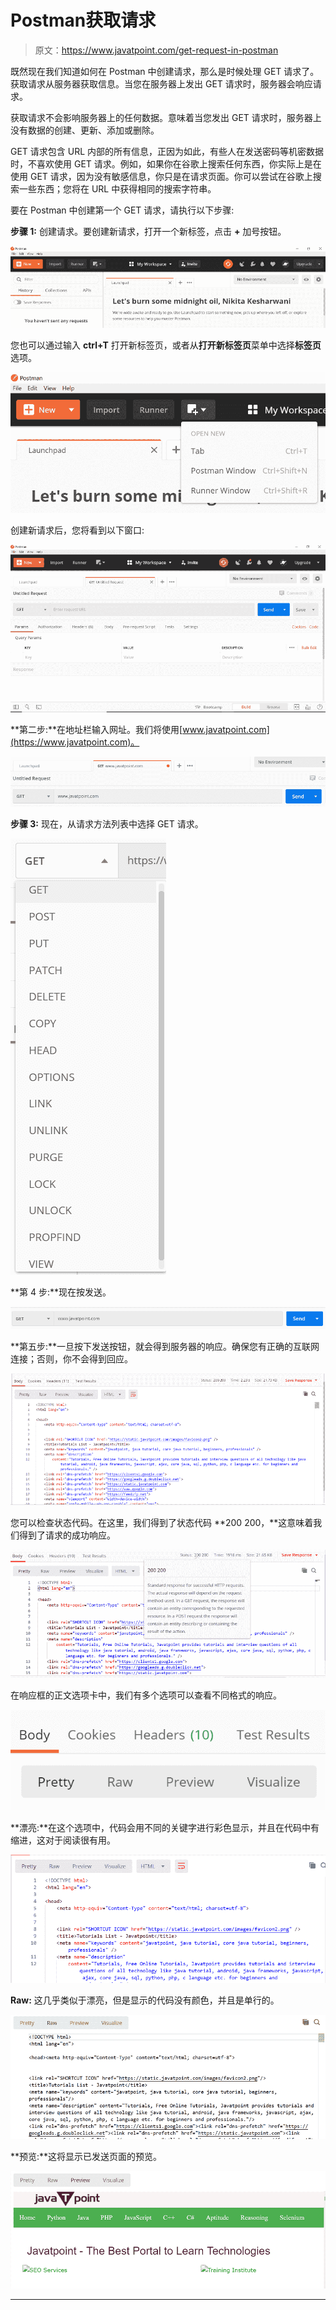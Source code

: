 # Postman获取请求

> 原文：<https://www.javatpoint.com/get-request-in-postman>

既然现在我们知道如何在 Postman 中创建请求，那么是时候处理 GET 请求了。获取请求从服务器获取信息。当您在服务器上发出 GET 请求时，服务器会响应请求。

获取请求不会影响服务器上的任何数据。意味着当您发出 GET 请求时，服务器上没有数据的创建、更新、添加或删除。

GET 请求包含 URL 内部的所有信息，正因为如此，有些人在发送密码等机密数据时，不喜欢使用 GET 请求。例如，如果你在谷歌上搜索任何东西，你实际上是在使用 GET 请求，因为没有敏感信息，你只是在请求页面。你可以尝试在谷歌上搜索一些东西；您将在 URL 中获得相同的搜索字符串。

要在 Postman 中创建第一个 GET 请求，请执行以下步骤:

**步骤 1:** 创建请求。要创建新请求，打开一个新标签，点击 **+** 加号按钮。

![GET Request in Postman](img/417135b37e8f716b2bfeafc7066df7fe.png)

您也可以通过输入 **ctrl+T** 打开新标签页，或者从**打开新标签页**菜单中选择**标签页**选项。

![GET Request in Postman](img/0046d2cb70042d120c6dabf8d6259178.png)

创建新请求后，您将看到以下窗口:

![GET Request in Postman](img/6bfbb5409e099adf4931058096ab5674.png)

**第二步:**在地址栏输入网址。我们将使用[www.javatpoint.com](https://www.javatpoint.com)。

![GET Request in Postman](img/95c114f393556413c325879488ef4024.png)

**步骤 3:** 现在，从请求方法列表中选择 GET 请求。

![GET Request in Postman](img/781e7b37b1d335bc589eaf2731faf086.png)

**第 4 步:**现在按发送。

![GET Request in Postman](img/f31d1b2a46364e800a4fa0f80d6a6747.png)

**第五步:**一旦按下发送按钮，就会得到服务器的响应。确保您有正确的互联网连接；否则，你不会得到回应。

![GET Request in Postman](img/261cae48c89c6baef517a268ac891868.png)

您可以检查状态代码。在这里，我们得到了状态代码 **200 200，**这意味着我们得到了请求的成功响应。

![GET Request in Postman](img/862de6340e343ef5eab24b323d4e4505.png)

在响应框的正文选项卡中，我们有多个选项可以查看不同格式的响应。

![GET Request in Postman](img/6aa87c36beb827daf4762e9febbe5286.png)

**漂亮:**在这个选项中，代码会用不同的关键字进行彩色显示，并且在代码中有缩进，这对于阅读很有用。

![GET Request in Postman](img/fca6cfd0e4ae5b0d6cb900394a60d50e.png)

**Raw:** 这几乎类似于漂亮，但是显示的代码没有颜色，并且是单行的。

![GET Request in Postman](img/65e4f5774832a8f8f8a83e99e454f38c.png)

**预览:**这将显示已发送页面的预览。

![GET Request in Postman](img/95b0df178131be4487176ecff01d26cb.png)

* * *